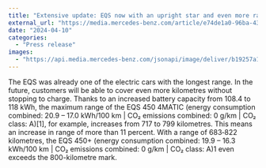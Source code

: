 ```yaml
---
title: "Extensive update: EQS now with an upright star and even more range"
external_url: "https://media.mercedes-benz.com/article/e74de1a0-96ba-4354-bc1c-e05e032488de"
date: "2024-04-10"
categories:
  - "Press release"
images:
  - "https://api.media.mercedes-benz.com/jsonapi/image/deliver/b19257a1-1240-4662-b34f-b5f5bdca82fc/4_3_400"
---
```


The EQS was already one of the electric cars with the longest range. In the future, customers will be able to cover even more kilometres without stopping to charge. Thanks to an increased battery capacity from 108.4 to 118 kWh, the maximum range of the EQS 450 4MATIC (energy consumption combined: 20.9 – 17.0 kWh/100 km | CO₂ emissions combined: 0 g/km | CO₂ class: A)[1], for example, increases from 717 to 799 kilometres. This means an increase in range of more than 11 percent. With a range of 683‑822 kilometres, the EQS 450+ (energy consumption combined: 19.9 – 16.3 kWh/100 km | CO₂ emissions combined: 0 g/km | CO₂ class: A)1 even exceeds the 800-kilometre mark.